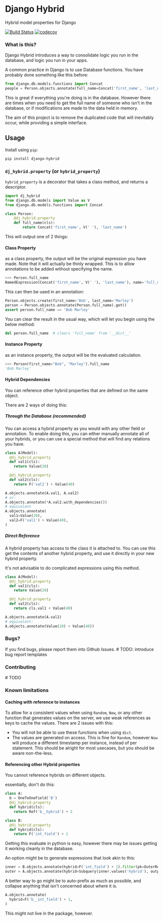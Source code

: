 # Django Hybrid

Hybrid model properties for Django

[![Build Status](https://travis-ci.org/cybojenix/django-hybrid.svg?branch=master)](https://travis-ci.org/cybojenix/django-hybrid)
[![codecov](https://codecov.io/gh/cybojenix/django-hybrid/branch/master/graph/badge.svg)](https://codecov.io/gh/cybojenix/django-hybrid)


### What is this?
Django Hybrid introduces a way to consolidate logic you run in the database,
and logic you run in your apps.

A common practice in Django is to use Database functions. You have probably done
something like this before:

```python
from django.db.models.functions import Concat
people = Person.objects.annotate(full_name=Concat('first_name', 'last_name'))
```

This is great if everything you're doing is in the database. However there are times
when you need to get the full name of someone who isn't in the database, or if
modifications are made to the data held in memory.

The aim of this project is to remove the duplicated code that will inevitably occur,
while providing a simple interface.


## Usage
Install using `pip`:
```bash
pip install django-hybrid
```

### `dj_hybrid.property` (or `hybrid_property`)
`hybrid_property` is a decorator that takes a class method, and returns a descriptor.

```python
import dj_hybrid
from django.db.models import Value as V
from django.db.models.functions import Concat

class Person:
    @dj_hybrid.property
    def full_name(cls):
        return Concat('first_name', V(' '), 'last_name')
```

This will output one of 2 things:

#### Class Property
as a class property, the output will be the original expression you have made.
Note that it will actually be thinly wrapped. This is to allow annotations to be
added without specifying the name.
```python
>>> Person.full_name
NamedExpression(Concat('first_name', V(' '), 'last_name'), name='full_name')
```

This can then be used in an annotation:
```python
Person.objects.create(first_name='Bob', last_name='Marley')
person = Person.objects.annotate(Person.full_name).get()
assert person.full_name == 'Bob Marley'
```
You can clear the result in the usual way, which will let you begin using the below method:
```python
del person.full_name  # clears 'full_name' from '__dict__'
```

#### Instance Property
as an instance property, the output will be the evaluated calculation.
```python
>>> Person(first_name="Bob", "Marley").full_name
'Bob Marley'
```


#### Hybrid Dependencies
You can reference other hybrid properties that are defined on the same object.

There are 2 ways of doing this:

##### Through the Database  *(recommended)*
You can access a hybrid property as you would with any other field or annotation.
To enable doing this, you can either manually annotate all of your hybrids, or
you can use a special method that will find any relations you have.

```python
class A(Model):
  @dj_hybrid.property
  def val1(cls):
    return Value(20)

  @dj_hybrid.property
  def val2(cls):
    return F('val1') + Value(40)

A.objects.annotate(A.val1, A.val2)
# or:
A.objects.annotate(*A.val2.with_dependencies())
# equivalent
A.objects.annotate(
  val1=Value(20),
  val2=F('val1') + Value(40),
)
```

##### Direct Reference
A hybrid property has access to the class it is attached to. You can use this
get the contents of another hybrid property, and use it directly in your new hybrid property.

It's not advisable to do complicated expressions using this method.

```python
class A(Model):
  @dj_hybrid.property
  def val1(cls):
    return Value(20)

  @dj_hybrid.property
  def val2(cls):
    return cls.val1 + Value(40)

A.objects.annotate(A.val2)
# equivalent:
A.objects.annotate(Value(20) + Value(40))
```


### Bugs?
If you find bugs, please report them into Github Issues.
\# TODO: introduce bug report templates

### Contributing
\# TODO


### Known limitations

#### Caching with reference to instances
To allow for a consistent values when using `Random`, `Now`, or any other function that
generates values on the server, we use weak references as keys to cache the values.
There are 2 issues with this:
- You will not be able to use these functions when using `dict`.
- The values are generated on access. This is fine for `Random`, however
  `Now` will produce a different timestamp per instance, instead of per statement.
  This should be alright for most usecases, but you should be aware non-the-less.


#### Referencing other Hybrid properties
You cannot reference hybrids on different objects.

essentially, don't do this:
```python
class A:
  b = OneToOneField('B')
  @dj_hybrid.property
  def hybrid(cls):
    return Ref('b__hybrid') + 2

class B:
  @dj_hybrid.property
  def hybrid(cls):
    return F('int_field') + 1
```

Getting this evaluate in python is easy, however there may be issues
getting it working cleanly in the database.

An option might be to generate expressions that look akin to this:

```python
inner = B.objects.annotate(hybrid=F('int_field') + 1).filter(pk=OuterRef('b'))
outer = A.objects.annotate(hybrid=Subquery(inner.values('hybrid'), output_field=IntegerField()) + 2)
```

A better way to go might be to auto-prefix as much as possible, and collapse
anything that isn't concerned about where it is.
```python
A.objects.annotate(
  hybrid=F('b__int_field') + 1,
)
```

This might not live in the package, however.

